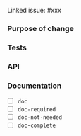 <!--
* Thank you very much for contributing to Flink Agents.
* Please add the relevant components in the PR title. E.g., [api], [runtime], [java], [python], [hotfix], etc.
-->

<!-- Please link the PR to the relevant issue(s). Hotfix doesn't need this. -->
Linked issue: #xxx

### Purpose of change

<!-- What is the purpose of this change? -->

### Tests

<!-- How is this change verified? -->

### API

<!-- Does this change touches any public APIs? -->

### Documentation

<!-- DO NOT REMOVE THIS SECTION. CHECK THE PROPER BOX ONLY. -->

- [ ] `doc` <!-- Your PR contains doc changes. -->
- [ ] `doc-required` <!-- Your PR changes impact docs and you will update later -->
- [ ] `doc-not-needed` <!-- Your PR changes do not impact docs -->
- [ ] `doc-complete` <!-- Docs have been already added -->
